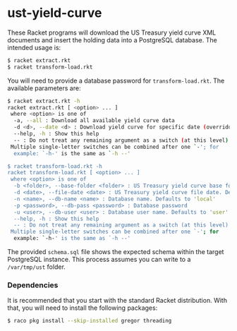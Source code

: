# ust-yield-curve
These Racket programs will download the US Treasury yield curve XML documents and insert the holding data into a PostgreSQL database. 
The intended usage is:

```bash
$ racket extract.rkt
$ racket transform-load.rkt
```

You will need to provide a database password for `transform-load.rkt`. The available parameters are:

```bash
$ racket extract.rkt -h
racket extract.rkt [ <option> ... ]
 where <option> is one of
  -a, --all : Download all available yield curve data
  -d <d>, --date <d> : Download yield curve for specific date (overridden if downloading all)
  --help, -h : Show this help
  -- : Do not treat any remaining argument as a switch (at this level)
 Multiple single-letter switches can be combined after one `-'; for
  example: `-h-' is the same as `-h --'

$ racket transform-load.rkt -h
racket transform-load.rkt [ <option> ... ]
 where <option> is one of
  -b <folder>, --base-folder <folder> : US Treasury yield curve base folder. Defaults to /var/tmp/ust/yield-curve
  -d <date>, --file-date <date> : US Treasury yield curve file date. Defaults to today
  -n <name>, --db-name <name> : Database name. Defaults to 'local'
  -p <password>, --db-pass <password> : Database password
  -u <user>, --db-user <user> : Database user name. Defaults to 'user'
  --help, -h : Show this help
  -- : Do not treat any remaining argument as a switch (at this level)
 Multiple single-letter switches can be combined after one `-'; for
  example: `-h-' is the same as `-h --'
```

The provided `schema.sql` file shows the expected schema within the target PostgreSQL instance. 
This process assumes you can write to a `/var/tmp/ust` folder.

### Dependencies

It is recommended that you start with the standard Racket distribution. With that, you will need to install the following packages:

```bash
$ raco pkg install --skip-installed gregor threading
```

